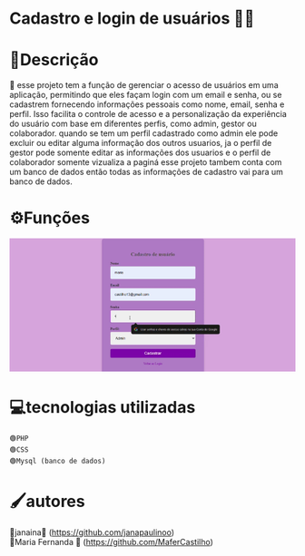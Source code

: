 # Cadastro e login de usuários 👩‍💻

# 📃Descrição
   🔸 esse projeto tem a função de gerenciar o acesso de usuários em uma aplicação, permitindo que eles façam login com um email e senha, ou se cadastrem fornecendo informações pessoais como nome, email, senha e perfil. Isso facilita o controle de acesso e a personalização da experiência do usuário com base em diferentes perfis, como admin, gestor ou colaborador.
   quando se tem um perfil cadastrado como admin ele pode excluir ou editar alguma informação dos outros usuarios, ja o perfil de gestor pode somente editar as informações dos usuarios e o perfil de colaborador somente vizualiza a paginá
   esse projeto tambem conta com um banco de dados então todas as informações de cadastro vai para um banco de dados.
   <br>
   
# ⚙️Funções
![imagem info](Gravando.gif)
<br>  

# 💻tecnologias utilizadas
    🟢PHP  
    🟢CSS  
    🟢Mysql (banco de dados)  

# 🖌️autores  
🔹janaina🖤  (https://github.com/janapaulinoo)  
🔹Maria Fernanda 🤍  (https://github.com/MaferCastilho)